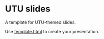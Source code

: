 # UTU slides
A template for UTU-themed slides. 

Use [template.html](./template.html) to create your presentation.
